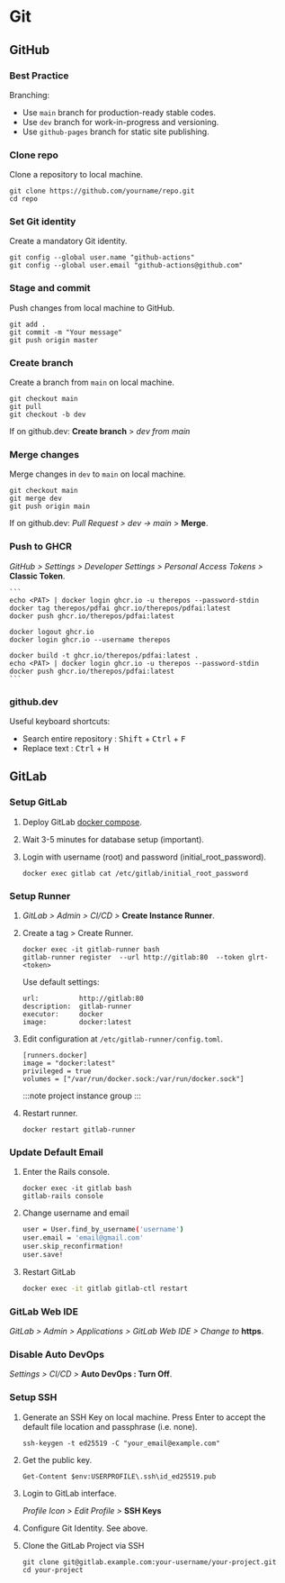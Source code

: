 # Git

## GitHub

### Best Practice

Branching:
- Use `main` branch for production-ready stable codes.
- Use `dev` branch for work-in-progress and versioning.
- Use `github-pages` branch for static site publishing.

### Clone repo

Clone a repository to local machine.

```
git clone https://github.com/yourname/repo.git
cd repo
```

### Set Git identity

Create a mandatory Git identity.

```
git config --global user.name "github-actions"
git config --global user.email "github-actions@github.com"
```

### Stage and commit

Push changes from local machine to GitHub.

```
git add .
git commit -m "Your message"
git push origin master
```

### Create branch

Create a branch from `main` on local machine.

```
git checkout main
git pull
git checkout -b dev
```

If on github.dev: **Create branch** > _dev from main_

### Merge changes

Merge changes in `dev` to `main` on local machine.

```
git checkout main
git merge dev
git push origin main
```

If on github.dev: _Pull Request > dev → main_ > **Merge**.


### Push to GHCR

_GitHub > Settings > Developer Settings > Personal Access Tokens >_ **Classic Token**.

    ```
    echo <PAT> | docker login ghcr.io -u therepos --password-stdin
    docker tag therepos/pdfai ghcr.io/therepos/pdfai:latest
    docker push ghcr.io/therepos/pdfai:latest

    docker logout ghcr.io
    docker login ghcr.io --username therepos

    docker build -t ghcr.io/therepos/pdfai:latest .
    echo <PAT> | docker login ghcr.io -u therepos --password-stdin
    docker push ghcr.io/therepos/pdfai:latest
    ```

### github.dev

Useful keyboard shortcuts:
- Search entire repository  : <kbd>Shift</kbd> + <kbd>Ctrl</kbd> + <kbd>F</kbd>
- Replace text              : <kbd>Ctrl</kbd> + <kbd>H</kbd>

## GitLab

### Setup GitLab

1. Deploy GitLab [docker compose](https://raw.githubusercontent.com/therepos/proxmox/main/docker/gitlab-docker-compose.yml). 

2. Wait 3-5 minutes for database setup (important).

3. Login with username (root) and password (initial_root_password).
    ```
    docker exec gitlab cat /etc/gitlab/initial_root_password
    ```

### Setup Runner

1. _GitLab > Admin > CI/CD >_ **Create Instance Runner**.

2. Create a tag > Create Runner.
    ```
    docker exec -it gitlab-runner bash
    gitlab-runner register  --url http://gitlab:80  --token glrt-<token>
    ```
    Use default settings:
    ```
    url:          http://gitlab:80
    description:  gitlab-runner
    executor:     docker
    image:        docker:latest
    ```

3. Edit configuration at `/etc/gitlab-runner/config.toml`.
    ```
    [runners.docker]
    image = "docker:latest"
    privileged = true
    volumes = ["/var/run/docker.sock:/var/run/docker.sock"]
    ```
    :::note
    project
    instance
    group
    :::

4. Restart runner.
    ```
    docker restart gitlab-runner
    ```
    
### Update Default Email

1. Enter the Rails console.
    ```
    docker exec -it gitlab bash
    gitlab-rails console
    ```

2. Change username and email

    ```bash
    user = User.find_by_username('username')
    user.email = 'email@gmail.com'
    user.skip_reconfirmation!
    user.save!
    ```

3. Restart GitLab

    ```bash
    docker exec -it gitlab gitlab-ctl restart
    ```

### GitLab Web IDE

_GitLab > Admin > Applications > GitLab Web IDE > Change to_ **https**.

### Disable Auto DevOps

_Settings > CI/CD >_ **Auto DevOps : Turn Off**.

### Setup SSH

1. Generate an SSH Key on local machine. Press Enter to accept the default file location and passphrase (i.e. none).
    ```
    ssh-keygen -t ed25519 -C "your_email@example.com"
    ```

2. Get the public key.
    ```
    Get-Content $env:USERPROFILE\.ssh\id_ed25519.pub
    ```

3. Login to GitLab interface.

    _Profile Icon > Edit Profile >_ **SSH Keys**

4. Configure Git Identity. See above.

5. Clone the GitLab Project via SSH
    ```
    git clone git@gitlab.example.com:your-username/your-project.git
    cd your-project
    ```
